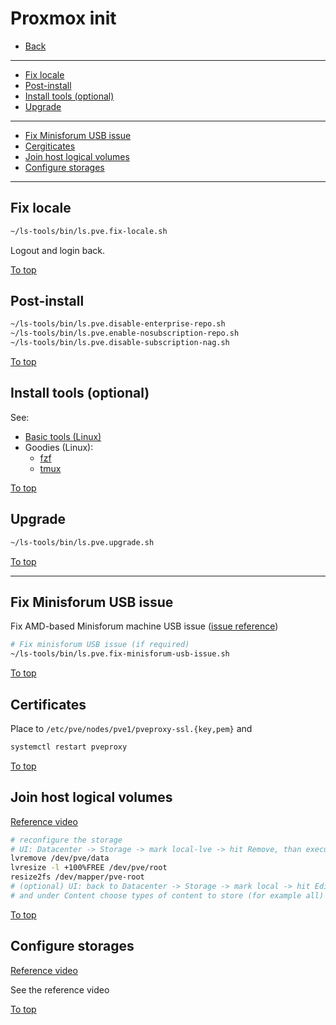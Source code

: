 # <a id="top"></a> Proxmox init

* [Back](readme.md)
---
* [Fix locale](#fix-locale)
* [Post-install](#post-install)
* [Install tools (optional)](#install-tools)
* [Upgrade](#upgrade)
---
* [Fix Minisforum USB issue](#post-install)
* [Cergiticates](#certificates)
* [Join host logical volumes](#join-host-logical-volumes)
* [Configure storages](#configure-storages)
---

## Fix locale

```sh
~/ls-tools/bin/ls.pve.fix-locale.sh
```

Logout and login back.

[To top]

## Post-install

```sh
~/ls-tools/bin/ls.pve.disable-enterprise-repo.sh
~/ls-tools/bin/ls.pve.enable-nosubscription-repo.sh
~/ls-tools/bin/ls.pve.disable-subscription-nag.sh
```

[To top]

## <a id="install-tools"></a> Install tools (optional)

See:
* [Basic tools (Linux)](../linux/basic-tools.md)
* Goodies (Linux):
  * [fzf](../linux/goodies.md#fzf)
  * [tmux](../linux/goodies.md#tmux)

[To top]

## Upgrade

```sh
~/ls-tools/bin/ls.pve.upgrade.sh
```

[To top]

---

## Fix Minisforum USB issue

Fix AMD-based Minisforum machine USB issue ([issue reference](https://bbs.minisforum.com/threads/the-iommu-issue-boot-and-usb-problems.2180/))

```sh
# Fix minisforum USB issue (if required)
~/ls-tools/bin/ls.pve.fix-minisforum-usb-issue.sh
```

[To top]

## Certificates

Place to `/etc/pve/nodes/pve1/pveproxy-ssl.{key,pem}` and
```sh
systemctl restart pveproxy
```

[To top]

## Join host logical volumes

[Reference video](https://youtu.be/GYOlulPwxlE?list=PLk3oVaFzBUufFbrE4Y0gnQcjzfmEmT93o&t=372)


```sh
# reconfigure the storage
# UI: Datacenter -> Storage -> mark local-lve -> hit Remove, than execute:
lvremove /dev/pve/data
lvresize -l +100%FREE /dev/pve/root
resize2fs /dev/mapper/pve-root
# (optional) UI: back to Datacenter -> Storage -> mark local -> hit Edit
# and under Content choose types of content to store (for example all)
```

[To top]

## Configure storages

[Reference video](https://www.youtube.com/watch?v=Gy5iWpbZbDg)

See the reference video

[To top]

[To top]: #top
